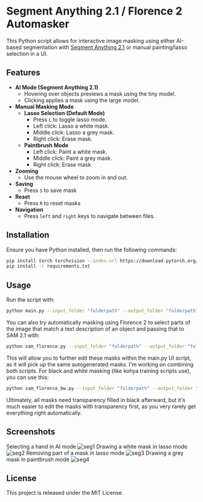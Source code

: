 # Segment Anything 2.1 / Florence 2 Automasker

This Python script allows for interactive image masking using either AI-based segmentation with [Segment Anything 2.1](https://github.com/facebookresearch/segment-anything) or manual painting/lasso selection in a UI.

## Features

- **AI Mode (Segment Anything 2.1)**
  - Hovering over objects previews a mask using the tiny model.
  - Clicking applies a mask using the large model.
- **Manual Masking Mode**
  - **Lasso Selection (Default Mode)**
    - Press `L` to toggle lasso mode.
    - Left click: Lasso a white mask.
    - Middle click: Lasso a grey mask.
    - Right click: Erase mask.
  - **Paintbrush Mode**
    - Left click: Paint a white mask.
    - Middle click: Paint a grey mask.
    - Right click: Erase mask.
- **Zooming**
  - Use the mouse wheel to zoom in and out.
- **Saving**
  - Press `S` to save mask
- **Reset**
  - Press `R` to reset masks
- **Navigation**
  - Press `left` and `right` keys to navigate between files.

## Installation

Ensure you have Python installed, then run the following commands:

```sh
pip install torch torchvision --index-url https://download.pytorch.org/whl/cu126
pip install -r requirements.txt
```

## Usage

Run the script with:

```sh
python main.py --input_folder "folderpath" --output_folder "folderpath"
```
You can also try automatically masking using Florence 2 to select parts of the image that match a text description of an object and passing that to SAM 2.1 with:
```sh
python sam_florence.py --input_folder "folderpath" --output_folder "folderpath" --object "person"
```
This will allow you to further edit these masks within the main.py UI script, as it will pick up the same autogenerated masks. I'm working on combining both scripts.
For black and white masking (like kohya training scripts use), you can use this:
```sh
python sam_florence_bw.py --input_folder "folderpath" --output_folder "folderpath" --object "person"
```
Ultimately, all masks need transparency filled in black afterward, but it's much easier to edit the masks with transparency first, as you very rarely get everything right automatically.


## Screenshots
Selecting a hand in AI mode
![seg1](https://github.com/user-attachments/assets/38e606a9-6fe4-4fa7-bd25-834f47f48a18)
Drawing a white mask in lasso mode
![seg2](https://github.com/user-attachments/assets/9a629356-17cc-4809-88f9-ad48aa91061d)
Removing part of a mask in lasso mode
![seg3](https://github.com/user-attachments/assets/6693d9f0-e94c-47b9-8cad-b26e851b8f6c)
Drawing a grey mask in paintbrush mode
![seg4](https://github.com/user-attachments/assets/6b0ec7f5-a7fc-47d6-b536-0b8f2a789226)


## License

This project is released under the MIT License.
